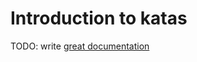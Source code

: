 # Introduction to katas

TODO: write [great documentation](http://jacobian.org/writing/what-to-write/)
